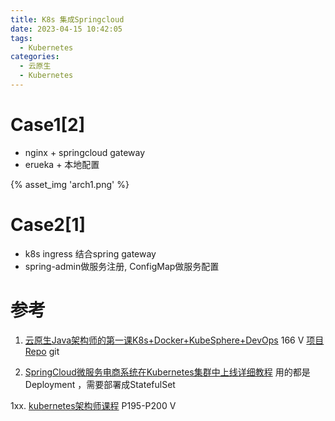```yaml
---
title: K8s 集成Springcloud
date: 2023-04-15 10:42:05
tags:
  - Kubernetes
categories: 
  - 云原生
  - Kubernetes
---
```


<p></p>
<!-- more -->

#  Case1[2]
+ nginx + springcloud gateway  
+ erueka + 本地配置

{% asset_img  'arch1.png' %}

# Case2[1]
+ k8s ingress 结合spring gateway
+ spring-admin做服务注册, ConfigMap做服务配置

# 参考
1. [云原生Java架构师的第一课K8s+Docker+KubeSphere+DevOps](https://www.bilibili.com/video/BV13Q4y1C7hS/?p=166)  166  V 
   [项目Repo](https://github.com/www6v/spring-cloud-bookinfo/) git
   
2. [SpringCloud微服务电商系统在Kubernetes集群中上线详细教程](https://blog.csdn.net/web18484626332/article/details/126516371)
   用的都是Deployment ，需要部署成StatefulSet
   
1xx. [kubernetes架构师课程](https://www.bilibili.com/video/BV16t4y1w7r6/?p=195) P195-P200 V 